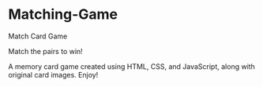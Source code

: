 # Matching-Game
Match Card Game

Match the pairs to win!

A memory card game created using HTML, CSS, and JavaScript, along with original card images. Enjoy!